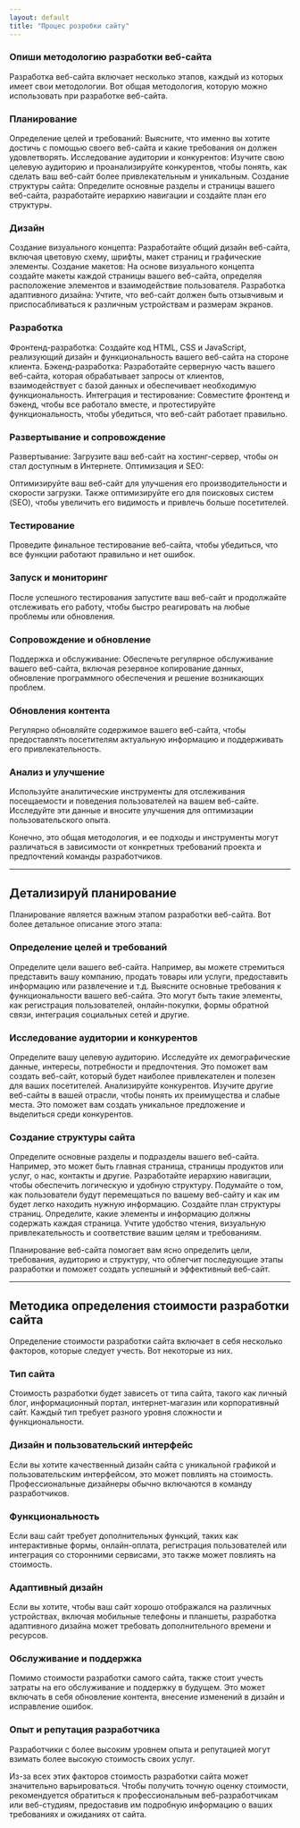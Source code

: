 ```yaml
---
layout: default
title: "Процес розробки сайту"
---
```


<div class="container">
<div class="row">


</div>
</div>


### Опиши методологию разработки веб-сайта

Разработка веб-сайта включает несколько этапов, каждый из которых имеет свои методологии. Вот общая методология, которую можно использовать при разработке веб-сайта.

### Планирование
Определение целей и требований: Выясните, что именно вы хотите достичь с помощью своего веб-сайта и какие требования он должен удовлетворять.
Исследование аудитории и конкурентов: Изучите свою целевую аудиторию и проанализируйте конкурентов, чтобы понять, как сделать ваш веб-сайт более привлекательным и уникальным.
Создание структуры сайта: Определите основные разделы и страницы вашего веб-сайта, разработайте иерархию навигации и создайте план его структуры.

### Дизайн
Создание визуального концепта: Разработайте общий дизайн веб-сайта, включая цветовую схему, шрифты, макет страниц и графические элементы.
Создание макетов: На основе визуального концепта создайте макеты каждой страницы вашего веб-сайта, определяя расположение элементов и взаимодействие пользователя.
Разработка адаптивного дизайна: Учтите, что веб-сайт должен быть отзывчивым и приспосабливаться к различным устройствам и размерам экранов.

### Разработка
Фронтенд-разработка:
 Создайте код HTML, CSS и JavaScript, реализующий дизайн и функциональность вашего веб-сайта на стороне клиента.
Бэкенд-разработка:
 Разработайте серверную часть вашего веб-сайта, которая обрабатывает запросы от клиентов, взаимодействует с базой данных и обеспечивает необходимую функциональность.
Интеграция и тестирование: Совместите фронтенд и бэкенд, чтобы все работало вместе, и протестируйте функциональность, чтобы убедиться, что веб-сайт работает правильно.

### Развертывание и сопровождение
Развертывание: Загрузите ваш веб-сайт на хостинг-сервер, чтобы он стал доступным в Интернете.
Оптимизация и SEO:

Оптимизируйте ваш веб-сайт для улучшения его производительности и скорости загрузки. Также оптимизируйте его для поисковых систем (SEO), чтобы увеличить его видимость и привлечь больше посетителей.

### Тестирование
 Проведите финальное тестирование веб-сайта, чтобы убедиться, что все функции работают правильно и нет ошибок.
### Запуск и мониторинг
 После успешного тестирования запустите ваш веб-сайт и продолжайте отслеживать его работу, чтобы быстро реагировать на любые проблемы или обновления.

### Сопровождение и обновление
Поддержка и обслуживание: Обеспечьте регулярное обслуживание вашего веб-сайта, включая резервное копирование данных, обновление программного обеспечения и решение возникающих проблем.
### Обновления контента
Регулярно обновляйте содержимое вашего веб-сайта, чтобы предоставлять посетителям актуальную информацию и поддерживать его привлекательность.

### Анализ и улучшение
Используйте аналитические инструменты для отслеживания посещаемости и поведения пользователей на вашем веб-сайте. Исследуйте эти данные и вносите улучшения для оптимизации пользовательского опыта.

Конечно, это общая методология, и ее подходы и инструменты могут различаться в зависимости от конкретных требований проекта и предпочтений команды разработчиков.

---

## Детализируй планирование

Планирование является важным этапом разработки веб-сайта. Вот более детальное описание этого этапа:

### Определение целей и требований
Определите цели вашего веб-сайта. Например, вы можете стремиться представить вашу компанию, продать товары или услуги, предоставить информацию или развлечение и т.д.
Выясните основные требования к функциональности вашего веб-сайта. Это могут быть такие элементы, как регистрация пользователей, онлайн-покупки, формы обратной связи, интеграция социальных сетей и другие.

### Исследование аудитории и конкурентов
Определите вашу целевую аудиторию. Исследуйте их демографические данные, интересы, потребности и предпочтения. Это поможет вам создать веб-сайт, который будет наиболее привлекателен и полезен для ваших посетителей.
Анализируйте конкурентов. Изучите другие веб-сайты в вашей отрасли, чтобы понять их преимущества и слабые места. Это поможет вам создать уникальное предложение и выделиться среди конкурентов.

### Создание структуры сайта
Определите основные разделы и подразделы вашего веб-сайта. Например, это может быть главная страница, страницы продуктов или услуг, о нас, контакты и другие.
Разработайте иерархию навигации, чтобы обеспечить логическую и удобную структуру. Подумайте о том, как пользователи будут перемещаться по вашему веб-сайту и как им будет легко находить нужную информацию.
Создайте план структуры страниц. Определите, какие элементы и информацию должны содержать каждая страница. Учтите удобство чтения, визуальную привлекательность и соответствие вашим целям и требованиям.

Планирование веб-сайта помогает вам ясно определить цели, требования, аудиторию и структуру, что облегчит последующие этапы разработки и поможет создать успешный и эффективный веб-сайт.

---

## Методика определения стоимости разработки сайта

Определение стоимости разработки сайта включает в себя несколько факторов, которые следует учесть. Вот некоторые из них.

### Тип сайта
Стоимость разработки будет зависеть от типа сайта, такого как личный блог, информационный портал, интернет-магазин или корпоративный сайт. Каждый тип требует разного уровня сложности и функциональности.

### Дизайн и пользовательский интерфейс
Если вы хотите качественный дизайн сайта с уникальной графикой и пользовательским интерфейсом, это может повлиять на стоимость. Профессиональные дизайнеры обычно включаются в команду разработчиков.

### Функциональность
Если ваш сайт требует дополнительных функций, таких как интерактивные формы, онлайн-оплата, регистрация пользователей или интеграция со сторонними сервисами, это также может повлиять на стоимость.

### Адаптивный дизайн
Если вы хотите, чтобы ваш сайт хорошо отображался на различных устройствах, включая мобильные телефоны и планшеты, разработка адаптивного дизайна может требовать дополнительного времени и ресурсов.

### Обслуживание и поддержка
Помимо стоимости разработки самого сайта, также стоит учесть затраты на его обслуживание и поддержку в будущем. Это может включать в себя обновление контента, внесение изменений в дизайн и исправление ошибок.

### Опыт и репутация разработчика
 Разработчики с более высоким уровнем опыта и репутацией могут взимать более высокую стоимость своих услуг.

Из-за всех этих факторов стоимость разработки сайта может значительно варьироваться. Чтобы получить точную оценку стоимости, рекомендуется обратиться к профессиональным веб-разработчикам или веб-студиям, предоставив им подробную информацию о ваших требованиях и ожиданиях от сайта.


